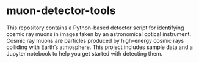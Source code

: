 # muon-detector-tools

This repository contains a Python-based detector script for identifying cosmic ray muons in images taken by an astronomical optical instrument. Cosmic ray muons are particles produced by high-energy cosmic rays colliding with Earth’s atmosphere. This project includes sample data and a Jupyter notebook to help you get started with detecting them.
